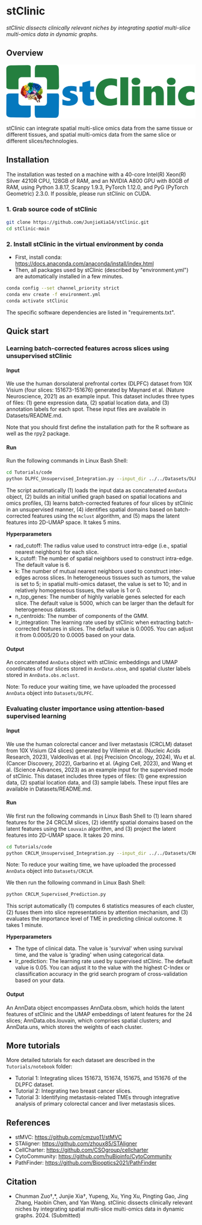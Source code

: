 # stClinic

*stClinic dissects clinically relevant niches by integrating spatial multi-slice multi-omics data in dynamic graphs.*

## Overview

![image](https://github.com/JunjieXia14/stClinic/blob/main/image/stClinic_logo.png)

stClinic can integrate spatial multi-slice omics data from the same tissue or different tissues, and spatial multi-omics data from the same slice or different slices/technologies.

## Installation

The installation was tested on a machine with a 40-core Intel(R) Xeon(R) Silver 4210R CPU, 128GB of RAM, and an NVIDIA A800 GPU with 80GB of RAM, using Python 3.8.17, Scanpy 1.9.3, PyTorch 1.12.0, and PyG (PyTorch Geometric) 2.3.0. If possible, please run stClinic on CUDA.

### 1. Grab source code of stClinic

```bash
git clone https://github.com/JunjieXia14/stClinic.git
cd stClinic-main
```

### 2. Install stClinic in the virtual environment by conda

* First, install conda: https://docs.anaconda.com/anaconda/install/index.html
* Then, all packages used by stClinic (described by "environment.yml") are automatically installed in a few minutes.

```bash
conda config --set channel_priority strict
conda env create -f environment.yml
conda activate stClinic
```

The specific software dependencies are listed in "requirements.txt".

## Quick start

### Learning batch-corrected features across slices using unsupervised stClinic

#### Input

We use the human dorsolateral prefrontal cortex (DLPFC) dataset from 10X Visium (four slices: 151673-151676) generated by Maynard et al. (Nature Neuroscience, 2021) as an example input. This dataset includes three types of files: (1) gene expression data, (2) spatial location data, and (3) annotation labels for each spot. These input files are available in Datasets/README.md.

Note that you should first define the installation path for the R software as well as the rpy2 package.

#### Run

Run the following commands in Linux Bash Shell:

```bash
cd Tutorials/code
python DLPFC_Unsupervised_Integration.py --input_dir ../../Datasets/DLPFC
```

The script automatically (1) loads the input data as concatenated `AnnData` object, (2) builds an initial unified graph based on spatial locations and omics profiles, (3) learns batch-corrected features of four slices by stClinic in an unsupervised manner, (4) identifies spatial domains based on batch-corrected features using the `mclust` algorithm, and (5) maps the latent features into 2D-UMAP space. It takes 5 mins.

**Hyperparameters**

* rad_cutoff: The radius value used to construct intra-edge (i.e., spatial nearest neighbors) for each slice.
* k_cutoff: The number of spatial neighbors used to construct intra-edge. The default value is 6.
* k: The number of mutual nearest neighbors used to construct inter-edges across slices. In heterogeneous tissues such as tumors, the value is set to 5; in spatial multi-omics dataset, the value is set to 10; and in relatively homogeneous tissues, the value is 1 or 0.
* n_top_genes: The number of highly variable genes selected for each slice. The default value is 5000, which can be larger than the default for heterogeneous datasets.
* n_centroids: The number of components of the GMM.
* lr_integration: The learning rate used by stClinic when extracting batch-corrected features in slices. The default value is 0.0005. You can adjust it from 0.0005/20 to 0.0005 based on your data.

#### Output

An concatenated `AnnData` object with stClinic embeddings and UMAP coordinates of four slices stored in `AnnData.obsm`, and spatial cluster labels stored in `AnnData.obs.mclust`.

Note: To reduce your waiting time, we have uploaded the processed `AnnData` object into `Datasets/DLPFC`.

### Evaluating cluster importance using attention-based supervised learning

#### Input

We use the human colorectal cancer and liver metastasis (CRCLM) dataset from 10X Visium (24 slices) generated by Villemin et al. (Nucleic Acids Research, 2023), Valdeolivas et al. (npj Precision Oncology, 2024), Wu et al. (Cancer Discovery, 2022), Garbarino et al. (Aging Cell, 2023), and Wang et al. (Science Advances, 2023) as an example input for the supervised mode of stClinic. This dataset includes three types of files: (1) gene expression data, (2) spatial location data, and (3) sample labels. These input files are available in Datasets/README.md.

#### Run

We first run the following commands in Linux Bash Shell to (1) learn shared features for the 24 CRCLM slices, (2) identify spatial domains based on the latent features using the `Louvain` algorithm, and (3) project the latent features into 2D-UMAP space. It takes 20 mins.

```bash
cd Tutorials/code
python CRCLM_Unsupervised_Integration.py --input_dir ../../Datasets/CRCLM
```

Note: To reduce your waiting time, we have uploaded the processed `AnnData` object into `Datasets/CRCLM`.

We then run the following command in Linux Bash Shell:

```bash
python CRCLM_Supervised_Prediction.py
```

This script automatically (1) computes 6 statistics measures of each cluster, (2) fuses them into slice representations by attention mechanism, and (3) evaluates the importance level of TME in predicting clinical outcome. It takes 1 minute.

**Hyperparameters**

* The type of clinical data. The value is 'survival' when using survival time, and the value is 'grading' when using categorical data.
* lr_prediction: The learning rate used by supervised stClinic. The default value is 0.05. You can adjust it to the value with the highest C-Index or classification accuracy in the grid search program of cross-validation based on your data.

#### Output

An AnnData object encompasses AnnData.obsm, which holds the latent features of stClinic and the UMAP embeddings of latent features for the 24 slices; AnnData.obs.louvain, which comprises spatial clusters; and AnnData.uns, which stores the weights of each cluster.

## More tutorials

More detailed tutorials for each dataset are described in the `Tutorials/notebook` folder:

* Tutorial 1: Integrating slices 151673, 151674, 151675, and 151676 of the DLPFC dataset.
* Tutorial 2: Integrating two breast cancer slices.
* Tutorial 3: Identifying metastasis-related TMEs through integrative analysis of primary colorectal cancer and liver metastasis slices.

## References

* stMVC: https://github.com/cmzuo11/stMVC
* STAligner: https://github.com/zhoux85/STAligner
* CellCharter: https://github.com/CSOgroup/cellcharter
* CytoCommunity: https://github.com/huBioinfo/CytoCommunity
* PathFinder: https://github.com/Biooptics2021/PathFinder

## Citation

* Chunman Zuo†,*, Junjie Xia†, Yupeng, Xu, Ying Xu, Pingting Gao, Jing Zhang,
  Haobin Chen, and Yan Wang. stClinic dissects clinically relevant niches by integrating spatial multi-slice multi-omics data in dynamic graphs. 2024. (Submitted)
